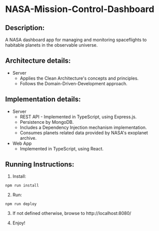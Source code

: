 # NASA-Mission-Control-Dashboard

## Description:
A NASA dashboard app for managing and monitoring spaceflights to habitable planets in the observable universe.

## Architecture details:
* Server
    * Applies the Clean Architecture's concepts and principles.
    * Follows the Domain-Driven-Development approach.

## Implementation details:
* Server
    * REST API - Implemented in TypeScript, using Express.js.
    * Persistence by MongoDB.
    * Includes a Dependency Injection mechanism implementation.
    * Consumes planets related data provided by NASA's exoplanet archive.
* Web App
   *  Implemented in TypeScript, using React.

## Running Instructions:

1. Install:
```
npm run install
```
2. Run:
```
npm run deploy
```
3. If not defined otherwise, browse to http://localhost:8080/

4. Enjoy!
